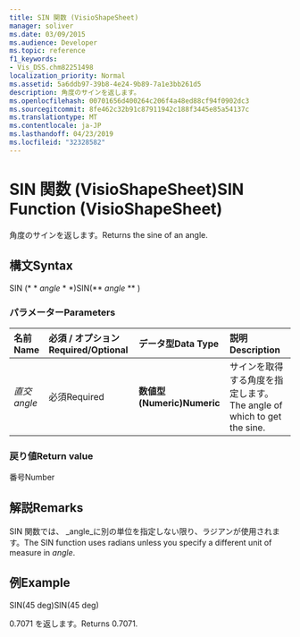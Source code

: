 ```yaml
---
title: SIN 関数 (VisioShapeSheet)
manager: soliver
ms.date: 03/09/2015
ms.audience: Developer
ms.topic: reference
f1_keywords:
- Vis_DSS.chm82251498
localization_priority: Normal
ms.assetid: 5a6ddb97-39b8-4e24-9b89-7a1e3bb261d5
description: 角度のサインを返します。
ms.openlocfilehash: 00701656d400264c206f4a48ed88cf94f0902dc3
ms.sourcegitcommit: 8fe462c32b91c87911942c188f3445e85a54137c
ms.translationtype: MT
ms.contentlocale: ja-JP
ms.lasthandoff: 04/23/2019
ms.locfileid: "32328582"
---
```

# <a name="sin-function-visioshapesheet"></a><span data-ttu-id="1232c-103">SIN 関数 (VisioShapeSheet)</span><span class="sxs-lookup"><span data-stu-id="1232c-103">SIN Function (VisioShapeSheet)</span></span>

<span data-ttu-id="1232c-104">角度のサインを返します。</span><span class="sxs-lookup"><span data-stu-id="1232c-104">Returns the sine of an angle.</span></span> 
  
## <a name="syntax"></a><span data-ttu-id="1232c-105">構文</span><span class="sxs-lookup"><span data-stu-id="1232c-105">Syntax</span></span>

<span data-ttu-id="1232c-106">SIN (\* \* *angle* \* \*)</span><span class="sxs-lookup"><span data-stu-id="1232c-106">SIN(\*\* *angle* \*\* )</span></span> 
  
### <a name="parameters"></a><span data-ttu-id="1232c-107">パラメーター</span><span class="sxs-lookup"><span data-stu-id="1232c-107">Parameters</span></span>

|<span data-ttu-id="1232c-108">**名前**</span><span class="sxs-lookup"><span data-stu-id="1232c-108">**Name**</span></span>|<span data-ttu-id="1232c-109">**必須 / オプション**</span><span class="sxs-lookup"><span data-stu-id="1232c-109">**Required/Optional**</span></span>|<span data-ttu-id="1232c-110">**データ型**</span><span class="sxs-lookup"><span data-stu-id="1232c-110">**Data Type**</span></span>|<span data-ttu-id="1232c-111">**説明**</span><span class="sxs-lookup"><span data-stu-id="1232c-111">**Description**</span></span>|
|:-----|:-----|:-----|:-----|
| <span data-ttu-id="1232c-112">_直交_</span><span class="sxs-lookup"><span data-stu-id="1232c-112">_angle_</span></span> <br/> |<span data-ttu-id="1232c-113">必須</span><span class="sxs-lookup"><span data-stu-id="1232c-113">Required</span></span>  <br/> |<span data-ttu-id="1232c-114">**数値型 (Numeric)**</span><span class="sxs-lookup"><span data-stu-id="1232c-114">**Numeric**</span></span> <br/> |<span data-ttu-id="1232c-115">サインを取得する角度を指定します。</span><span class="sxs-lookup"><span data-stu-id="1232c-115">The angle of which to get the sine.</span></span>  <br/> |
   
### <a name="return-value"></a><span data-ttu-id="1232c-116">戻り値</span><span class="sxs-lookup"><span data-stu-id="1232c-116">Return value</span></span>

<span data-ttu-id="1232c-117">番号</span><span class="sxs-lookup"><span data-stu-id="1232c-117">Number</span></span>
  
## <a name="remarks"></a><span data-ttu-id="1232c-118">解説</span><span class="sxs-lookup"><span data-stu-id="1232c-118">Remarks</span></span>

<span data-ttu-id="1232c-119">SIN 関数では、 _angle_に別の単位を指定しない限り、ラジアンが使用されます。</span><span class="sxs-lookup"><span data-stu-id="1232c-119">The SIN function uses radians unless you specify a different unit of measure in  _angle_.</span></span>
  
## <a name="example"></a><span data-ttu-id="1232c-120">例</span><span class="sxs-lookup"><span data-stu-id="1232c-120">Example</span></span>

<span data-ttu-id="1232c-121">SIN(45 deg)</span><span class="sxs-lookup"><span data-stu-id="1232c-121">SIN(45 deg)</span></span> 
  
<span data-ttu-id="1232c-122">0.7071 を返します。</span><span class="sxs-lookup"><span data-stu-id="1232c-122">Returns 0.7071.</span></span> 
  

